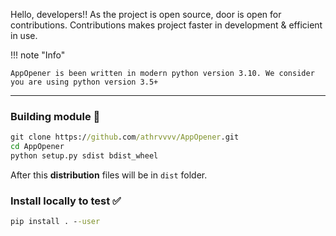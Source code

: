 Hello, developers!! As the project is open source, door is open for contributions. Contributions makes project faster in development & efficient in use.

!!! note "Info"

	AppOpener is been written in modern python version 3.10. We consider you are using python version 3.5+

---

### Building module 🔨

``` cmd
git clone https://github.com/athrvvvv/AppOpener.git
cd AppOpener
python setup.py sdist bdist_wheel
```

After this **distribution** files will be in `dist` folder.

### Install locally to test ✅

``` cmd
pip install . --user
```

<br>